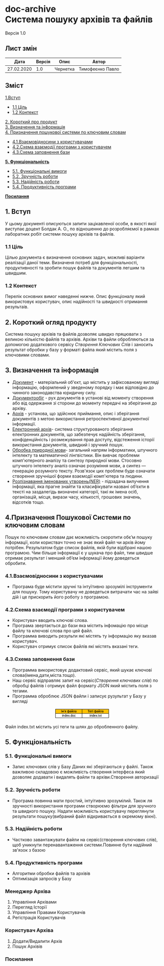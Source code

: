 #  doc-archive <br/> Система пошуку архівів та файлів
Версія 1.0

## Лист змін
| Дата | Версія | Опис | Автор |
| --- | --- | --- | --- |
| 27.02.2020 | 1.0 | Чернетка | Тимофеєнко Павло |

## Зміст

 [1.Вступ](#intro)
 + [1.1 Ціль](#intro-goal)
 + [1.2 Контекст](#intro-context)
 
[2. Короткий про продукт](#overview) <br/>
[3. Визначення та інформація](#definitions) <br/>
[4. Призначення пошукової системи по ключовим словам](#destination)
+ [4.1.Взаємовідносини з користувачами](#relationship)
+ [4.2.Схема взаємодії програми з користувачем](#relationship1)
+ [4.3.Схема заповнення бази](#scheme)

**[5. Функціональність](#practicality)**
+ [5.1.	Функціональні вимоги](#5-1)
+ [5.2.	Зручність роботи](#5-2)
+ [5.3.	Надійність роботи](#5-3)
+ [5.4.	Продуктивність програми ](#5-4)

**[Посилання](#links)**



## <a name="intro"></a> 1. Вступ

У цьому документі описуються запити зацікавленої особи, в якості якої виступає доцент Болдак А. О., по відношенню до розробляємої в рамках лаборатних робіт системи пошуку архівів та файлів.

### <a name="intro-goal"></a> 1.1 Ціль

Цілью документа є визначення основних задач, можливі варіанти реалізації даної теми. Визначеня потреб для функціональності, продуктивності та  зробити пошук файлів та документів легшим та швидшим.

### <a name="intro-context"></a> 1.2 Контекст

Перелік основних вимог наведенні нижче. Опис функціоналу який використовує користувач, опис надійності та швидкості отримання результаів.

## <a name="overview"></a> 2. Короткий огляд продукту

Система пошуку архівів та файлів дозволяє швидко пряцювати з великою кількістю файлів та архівів. Архіви та файли обробляються за допомогою додаткового сервісу *Створення Ключових Слів* і заносить результат обробки у базу у форматі файла який містить поля з ключовими словами.

## <a name="definitions"></a>3. Визначення та інформація
 + [Документ][1] - матеріальний об'єкт, що містить у зафіксованому вигляді інформацію, оформлений у зведеному порядку і має відповідно до чинного законодавства юридичну силу.
 + [Документообіг][2] - рух документів в установі від моменту створення або від одержання зі сторони до моменту передачі на зберігання до архіву.
 + [Архів][3] - установа, що здійснює приймання, опис і зберігання документів з метою використання ретроспективної документної інформації.
 + [Електронний архів][4]- система структурованого зберігання електронних документів, що забезпечує надійність зберігання, конфіденційність і розмежування прав доступу, відстеження історії використання документів, швидкий і зручний пошук.
 + [Обробка природної мови][5]- загальний напрям інформатики, штучного інтелекту та математичної лінгвістики. Він вивчає проблеми комп'ютерного аналізу та синтезу природної мови. Стосовно штучного інтелекту аналіз означає розуміння мови, а синтез — генерацію розумного тексту. Розв'язок цих проблем буде означати створення зручнішої форми взаємодії комп'ютера та людини.
 + [Розпізнавання іменованих утворень(NER)][6] - підзадача вилучення інформації, яка прагне знайти та класифікувати названі об’єкти в тексті на заздалегідь визначені категорії, такі як імена осіб, організацій, місця, вирази часу, кількості, грошових значень, відсотків тощо.

## <a name="destination"></a>4.Призначення Пошукової Системи по ключовим словам
Пошук по ключовим словам дає можливість скоротити обє’м пошуку інформації, коли користвач точно не знає який файл чи архів йому потрібен. Результатом буде список файлів, якій були відібрані нашою програмою. Чим більше інформації є у шукача про файл, тим швидше отримає результат і менший об’єм інформації йому доведеться обробити.

### <a name="relationship"></a>4.1.Взаємовідносини з користувачами
+ Програма буде містити зручні та інтуїтивно зрозумілі інструменти для пошуку. Тому користувачу не доведеться витрачати час на зайві дій і це прискорить його роботу з програмою.
### <a name="relationship1"></a>4.2.Схема взаємодії програми з користувачем
 +	Користувач вводить ключові слова.
+	Програма звертається до бази яка містить інфомацію про місце файлу та ключові слова про цей файл.
+	Программа виводить результи які містять ту інформацію яку вказав користувач.
+	Користувач отримує список файлів які містять вказані теги.


### <a name="scheme"></a>4.3.Схема заповнення бази 
  +	Программа використовує додактовий сервіс, який шукає ключові слова(імена,дати,міста.тощо).
+	Наш сервіс відправляє запит на сервіс(*Створення ключових слів*) по обробці файлів і отримує файл формату JSON  який містить поля з тегами. 
+	Программа оброблює JSON файли і записує рузультат у Базу у вигляді 
<p align="center">
  <img src="img1.png"/>
</p> Файл index.txt містить усі теги та шлях до обробленного  файлу. 

## <a name="functionality"></a>5. Функціональність
 ### <a name="5-1"></a>5.1.	Функціональні вимоги 
+ Запис ключових слів у Базу Даних які зберігаються у файлі. Також важливою складовою є можливість створення інтерфеса який дозволяє додавати і видалять файли та архіви.Створення авторизації 
### <a name="5-2"></a>5.2.	Зручність роботи 
+ Програма повинна мати простий, інтуітивно зрозумілий. Також  ля зручності використання програми створюємо фільтри для зручного та швидкого пошуку. Надати можливість користувачу переглянути результати пошуку(вибраний файл відкривається в окремому вікні). 
### <a name="5-3"></a>5.3.	Надійність роботи 
+ Частково завантажувати файли на сервіс(створення ключових слів), щоб уникнути перенавантаження системи.Повинне бути надійний зв'язок з базою
### <a name="5-4"></a>5.4.	Продуктивність програми 
+ Алгоритми обробки файлів та архівів
+ Оптимізація запросів у Базу
### <a name = "5.5"></a>	Менеджер Архіва
1.	Управління Архівами
2.	Перегляд Історії 
3.	Управління Правами Користувачів
4.	Регістрація Користувачів
### <a name = "5.5"></a>	Користувач Архіва
1.	Додати/Видалити Архів
2.	Пошук Архівів



### <a name="links"></a>Посилання
[1]: https://buklib.net/books/27318/
 [2]: https://uk.wikipedia.org/wiki/%D0%94%D0%BE%D0%BA%D1%83%D0%BC%D0%B5%D0%BD%D1%82%D0%BE%D0%BE%D0%B1%D1%96%D0%B3 
[3]: https://uk.wikipedia.org/wiki/%D0%90%D1%80%D1%85%D1%96%D0%B2
 [4]: https://uk.wikipedia.org/wiki/%D0%95%D0%BB%D0%B5%D0%BA%D1%82%D1%80%D0%BE%D0%BD%D0%BD%D0%B8%D0%B9_%D0%B0%D1%80%D1%85%D1%96%D0%B2
[5]: https://uk.wikipedia.org/wiki/%D0%9E%D0%B1%D1%80%D0%BE%D0%B1%D0%BA%D0%B0_%D0%BF%D1%80%D0%B8%D1%80%D0%BE%D0%B4%D0%BD%D0%BE%D1%97_%D0%BC%D0%BE%D0%B2%D0%B8
[6]: https://uk.wikipedia.org/wiki/%D0%A0%D0%BE%D0%B7%D0%BF%D1%96%D0%B7%D0%BD%D0%B0%D0%B2%D0%B0%D0%BD%D0%BD%D1%8F_%D1%96%D0%BC%D0%B5%D0%BD%D0%BE%D0%B2%D0%B0%D0%BD%D0%B8%D1%85_%D1%81%D1%83%D1%82%D0%BD%D0%BE%D1%81%D1%82%D0%B5%D0%B9




